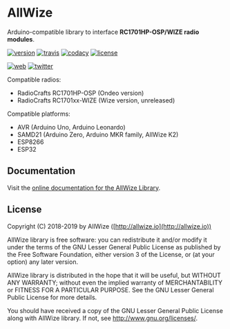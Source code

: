 # AllWize

Arduino-compatible library to interface **RC1701HP-OSP/WIZE radio modules**.

[![version](https://img.shields.io/badge/version-1.1.1-brightgreen.svg)](CHANGELOG.md)
[![travis](https://travis-ci.org/Allwize/allwize.svg?branch=dev)](https://travis-ci.org/Allwize/allwize)
[![codacy](https://img.shields.io/codacy/grade/5b0345d3b4994a1eb2e51f02fa9a5d22/dev.svg)](https://www.codacy.com/app/Allwize/allwize/dashboard)
[![license](https://img.shields.io/github/license/AllWize/allwize.svg)](LICENSE)

[![web](https://img.shields.io/badge/web-http%3A%2F%2Fallwize.io-yellowgreen.svg)](http://allwize.io)
[![twitter](https://img.shields.io/twitter/follow/allwize_iot.svg?style=social)](https://twitter.com/intent/follow?screen_name=allwize_iot)

Compatible radios:

*   RadioCrafts RC1701HP-OSP (Ondeo version)
*   RadioCrafts RC1701xx-WIZE (Wize version, unreleased)

Compatible platforms:

*   AVR (Arduino Uno, Arduino Leonardo)
*   SAMD21 (Arduino Zero, Arduino MKR family, AllWize K2)
*   ESP8266
*   ESP32

## Documentation

Visit the [online documentation for the AllWize Library](https://allwize.github.io/allwize/classAllWize.html).


## License

Copyright (C) 2018-2019 by AllWize ([http://allwize.io](http://allwize.io))

AllWize library is free software: you can redistribute it and/or modify
it under the terms of the GNU Lesser General Public License as published by
the Free Software Foundation, either version 3 of the License, or
(at your option) any later version.

AllWize library is distributed in the hope that it will be useful,
but WITHOUT ANY WARRANTY; without even the implied warranty of
MERCHANTABILITY or FITNESS FOR A PARTICULAR PURPOSE.  See the
GNU Lesser General Public License for more details.

You should have received a copy of the GNU Lesser General Public License
along with AllWize library.  If not, see <http://www.gnu.org/licenses/>.
